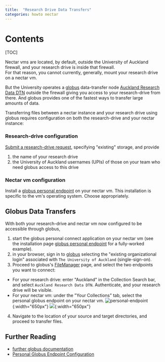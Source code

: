 ```yaml
---
title:  "Research Drive Data Transfers"
categories: howto nectar
---
```


# Contents

[TOC]

Nectar vms are located, by default, outside the University of Auckland firewall, 
and your research drive is inside that firewall. <br/>
For that reason, you cannot currently, generally, mount your research drive on a nectar vm.

But the University operates a [globus](http://globus.org) data-transfer node [Auckland Research Data DTN](https://support.nesi.org.nz/hc/en-gb/articles/360000931775)
outside the firewall giving you access to your research-drive from there.
And globus provides one of the fastest ways to transfer large amounts of data.

Transferring files between a nectar instance and your research drive using globus
requires configuration on both the research-drive and your nectar instance:

### Research-drive configuration

[Submit a research-drive request](https://eresearch-dashboard.auckland.ac.nz/service/research-storage/request), specifying "existing" storage, and provide
1. the name of your research drive
2. the University of Auckland usernames (UPIs) of those on your team who need globus access to this drive


### Nectar vm configuration

Install a [globus personal endpoint](https://docs.globus.org/how-to/) on your nectar vm.
This installation is specific to the vm's operating system.  Choose appropriately.


   
## Globus Data Transfers

With both your research-drive and nectar vm now configured to be accessible through globus,

1. start the globus personal connect application on your nectar vm (see the installation page 
[globus personal endpoint](https://docs.globus.org/how-to/) for a fully-worked example).
2. in your browser, sign in to [globus](https://globus.org) selecting the "existing organizational login" 
associated with `The University of Auckland` (single-sign-on).
3. Proceed to globus's [FileManager](https://app.globus.org/file-manager) page, and select
the two endpoints you want to connect:
* For your research drive:  enter "Auckland" in the Collection Search bar, and select `Auckland Research Data DTN`.
Authenticate, and your research drive will be visible.
* For your nectar vm: under the "Your Collections" tab, select the personal globus endpoint on your nectar vm.
 ![personal-endpoint](../assets/doc/ntr-drive/select_personal_connect.png){:width="650px"}
 ![](../assets/doc/ntr-drive/drive_nectar.png){:width="650px"}
4. Navigate to the location of your source and target directories, and proceed to transfer files.

## Further Reading

* [further globus documentation](https://uoa-eresearch.github.io/vmhandbook/doc/drive-globus.html)
* [Personal Globus Endpoint Configuration](https://support.nesi.org.nz/hc/en-gb/articles/360000217915)



